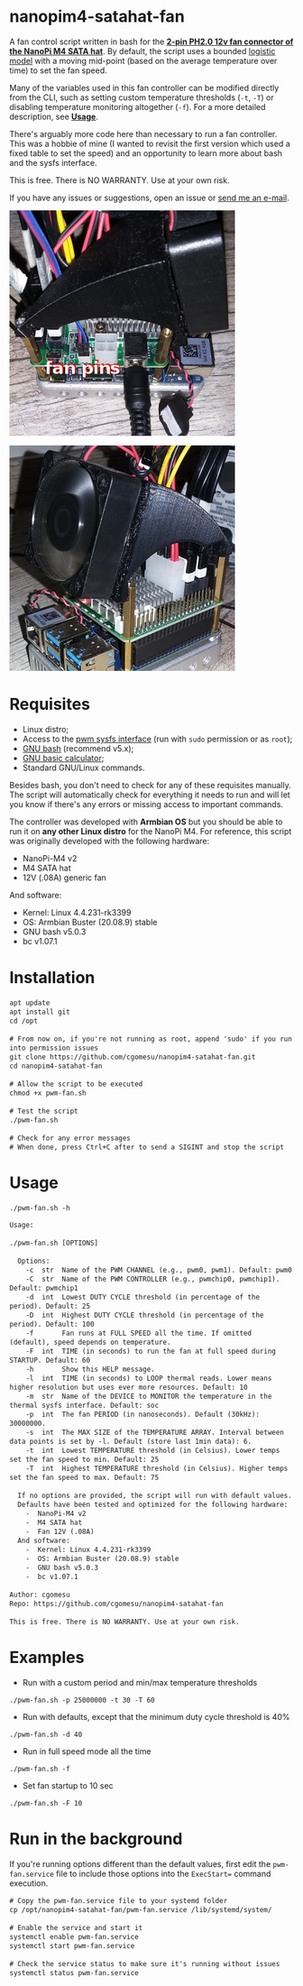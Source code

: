 # nanopim4-satahat-fan
A fan control script written in bash for the [**2-pin PH2.0 12v fan connector of the NanoPi M4 SATA hat**](http://wiki.friendlyarm.com/wiki/index.php/NanoPi_M4_SATA_HAT). By default, the script uses a bounded [logistic model](https://en.wikipedia.org/wiki/Logistic_function) with a moving mid-point (based on the average temperature over time) to set the fan speed. 

Many of the variables used in this fan controller can be modified directly from the CLI, such as setting custom temperature thresholds (`-t`, `-T`) or disabling temperature monitoring altogether (`-f`). For a more detailed description, see [**Usage**](#usage).

There's arguably more code here than necessary to run a fan controller. This was a hobbie of mine (I wanted to revisit the first version which used a fixed table to set the speed) and an opportunity to learn more about bash and the sysfs interface.  

This is free. There is NO WARRANTY. Use at your own risk. 

If you have any issues or suggestions, open an issue or [send me an e-mail](mailto:me@cgomesu.com). 

<p align="center">

![fan-side-b](img/fan-side-b-500-500.jpg)

![fan-side-a](img/fan-side-a-500-500.jpg)

</p>

# Requisites
- Linux distro;
- Access to the [pwm sysfs interface](https://www.kernel.org/doc/Documentation/pwm.txt) (run with `sudo` permission or as `root`);
- [GNU bash](https://www.gnu.org/software/bash/) (recommend v5.x);
- [GNU basic calculator](https://www.gnu.org/software/bc/);
- Standard GNU/Linux commands.

Besides bash, you don't need to check for any of these requisites manually. The script will automatically check for everything it needs to run and will let you know if there's any errors or missing access to important commands.  

The controller was developed with **Armbian OS** but you should be able to run it on **any other Linux distro** for the NanoPi M4. For reference, this script was originally developed with the following hardware:
-  NanoPi-M4 v2
-  M4 SATA hat
-  12V (.08A) generic fan

And software:
-  Kernel: Linux 4.4.231-rk3399
-  OS: Armbian Buster (20.08.9) stable
-  GNU bash v5.0.3
-  bc v1.07.1


# Installation
```
apt update
apt install git
cd /opt

# From now on, if you're not running as root, append 'sudo' if you run into permission issues
git clone https://github.com/cgomesu/nanopim4-satahat-fan.git
cd nanopim4-satahat-fan

# Allow the script to be executed
chmod +x pwm-fan.sh

# Test the script
./pwm-fan.sh

# Check for any error messages 
# When done, press Ctrl+C after to send a SIGINT and stop the script
```


# Usage
```
./pwm-fan.sh -h
```
```
Usage:

./pwm-fan.sh [OPTIONS]

  Options:
    -c  str  Name of the PWM CHANNEL (e.g., pwm0, pwm1). Default: pwm0
    -C  str  Name of the PWM CONTROLLER (e.g., pwmchip0, pwmchip1). Default: pwmchip1
    -d  int  Lowest DUTY CYCLE threshold (in percentage of the period). Default: 25
    -D  int  Highest DUTY CYCLE threshold (in percentage of the period). Default: 100
    -f       Fan runs at FULL SPEED all the time. If omitted (default), speed depends on temperature.
    -F  int  TIME (in seconds) to run the fan at full speed during STARTUP. Default: 60
    -h       Show this HELP message.
    -l  int  TIME (in seconds) to LOOP thermal reads. Lower means higher resolution but uses ever more resources. Default: 10
    -m  str  Name of the DEVICE to MONITOR the temperature in the thermal sysfs interface. Default: soc
    -p  int  The fan PERIOD (in nanoseconds). Default (30kHz): 30000000.
    -s  int  The MAX SIZE of the TEMPERATURE ARRAY. Interval between data points is set by -l. Default (store last 1min data): 6.
    -t  int  Lowest TEMPERATURE threshold (in Celsius). Lower temps set the fan speed to min. Default: 25
    -T  int  Highest TEMPERATURE threshold (in Celsius). Higher temps set the fan speed to max. Default: 75

  If no options are provided, the script will run with default values.
  Defaults have been tested and optimized for the following hardware:
    -  NanoPi-M4 v2
    -  M4 SATA hat
    -  Fan 12V (.08A)
  And software:
    -  Kernel: Linux 4.4.231-rk3399
    -  OS: Armbian Buster (20.08.9) stable
    -  GNU bash v5.0.3
    -  bc v1.07.1

Author: cgomesu
Repo: https://github.com/cgomesu/nanopim4-satahat-fan

This is free. There is NO WARRANTY. Use at your own risk.

```


# Examples
- Run with a custom period and min/max temperature thresholds
```
./pwm-fan.sh -p 25000000 -t 30 -T 60
```

- Run with defaults, except that the minimum duty cycle threshold is 40%
```
./pwm-fan.sh -d 40
```

- Run in full speed mode all the time
```
./pwm-fan.sh -f
```

- Set fan startup to 10 sec
```
./pwm-fan.sh -F 10
```


# Run in the background
If you're running options different than the default values, first edit the `pwm-fan.service` file to include those options into the `ExecStart=` command execution. 

```
# Copy the pwm-fan.service file to your systemd folder
cp /opt/nanopim4-satahat-fan/pwm-fan.service /lib/systemd/system/

# Enable the service and start it
systemctl enable pwm-fan.service
systemctl start pwm-fan.service

# Check the service status to make sure it's running without issues
systemctl status pwm-fan.service
```
